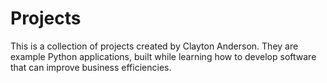 # Projects
This is a collection of projects created by Clayton Anderson. They are example Python applications, built while learning how to develop software that can improve business efficiencies. 
